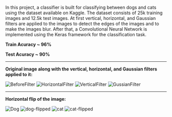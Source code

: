 In this project, a classifier is built for classifying between dogs and cats using the dataset available on Kaggle. The dataset consists of 25k training images and 12.5k test images. At first vertical, horizontal, and Gaussian filters are applied to the images to detect the edges of the images and to make the images blur. 
After that, a Convolutional Neural Network is implemented using the Keras framework for the classification task.

**Train Acuracy ~ 96%**

**Test Acuracy  ~ 90%**

----------------------------
**Original image along with the vertical, horizontal, and Gaussian filters applied to it:**

![BeforeFilter](https://user-images.githubusercontent.com/62679750/121814388-317dbb80-cc47-11eb-84d8-0f601c05dd09.png)
![HorizontalFilter](https://user-images.githubusercontent.com/62679750/121814481-b4067b00-cc47-11eb-9371-6c49db22ff4d.png)
![VerticalFilter](https://user-images.githubusercontent.com/62679750/121814517-e2845600-cc47-11eb-9fee-a34ea1482a6e.png)
![GussianFilter](https://user-images.githubusercontent.com/62679750/121814520-e44e1980-cc47-11eb-9763-142622690fce.png)

----------------------------
**Horizontal flip of the image:**

![Dog](https://user-images.githubusercontent.com/62679750/121814702-c8974300-cc48-11eb-878b-921ab55568ec.png)
![dog-flipped](https://user-images.githubusercontent.com/62679750/121814704-ca610680-cc48-11eb-92b7-0fff607ca376.png)
![cat](https://user-images.githubusercontent.com/62679750/121814734-fd0aff00-cc48-11eb-9366-8947519c10b8.png)
![cat-flipped](https://user-images.githubusercontent.com/62679750/121814737-ff6d5900-cc48-11eb-9b79-5888a26e0f6c.png)
